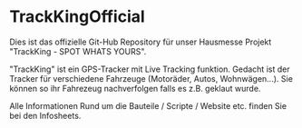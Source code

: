 # TrackKingOfficial
Dies ist das offizielle Git-Hub Repository für unser Hausmesse Projekt "TrackKing - SPOT WHATS YOURS".

"TrackKing" ist ein GPS-Tracker mit Live Tracking funktion. Gedacht ist der Tracker für verschiedene Fahrzeuge (Motoräder, Autos, Wohnwägen...). Sie können so ihr Fahrezeug nachverfolgen falls es z.B. geklaut wurde.

Alle Informationen Rund um die Bauteile / Scripte / Website etc. finden Sie bei den Infosheets.
